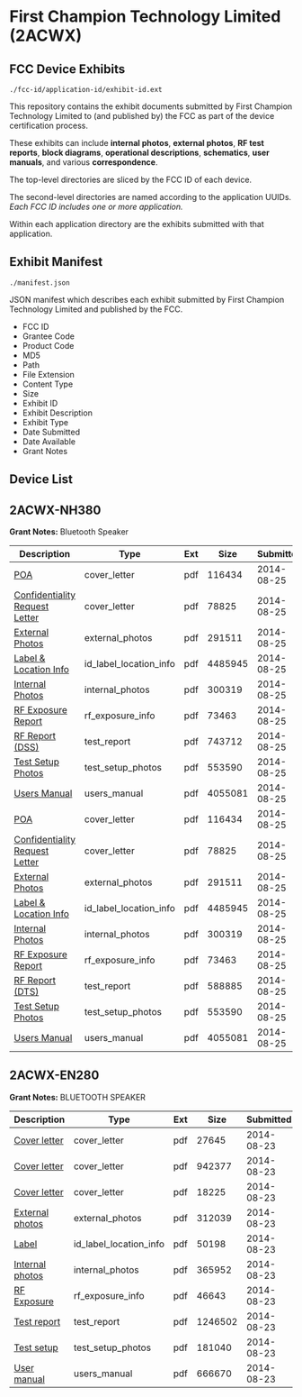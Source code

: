 # First Champion Technology Limited (2ACWX)
## FCC Device Exhibits

```
./fcc-id/application-id/exhibit-id.ext
```

This repository contains the exhibit documents submitted by First Champion Technology Limited to (and published by) the FCC as part of the device certification process.

These exhibits can include **internal photos**, **external photos**, **RF test reports**, **block diagrams**, **operational descriptions**, **schematics**, **user manuals**, and various **correspondence**.

The top-level directories are sliced by the FCC ID of each device.

The second-level directories are named according to the application UUIDs. *Each FCC ID includes one or more application.*

Within each application directory are the exhibits submitted with that application. 

## Exhibit Manifest

```
./manifest.json
```

JSON manifest which describes each exhibit submitted by First Champion Technology Limited and published by the FCC.

- FCC ID
- Grantee Code
- Product Code
- MD5
- Path
- File Extension
- Content Type
- Size
- Exhibit ID
- Exhibit Description
- Exhibit Type
- Date Submitted
- Date Available
- Grant Notes

## Device List
## 2ACWX-NH380
**Grant Notes:** Bluetooth Speaker

| Description | Type | Ext | Size | Submitted | Available |
| ----------- | ---- | --- | ---- | --------- | --------- |
| [POA](2ACWX-NH380/d24e39f6eac4a3723a360c253c75f391/2368963.pdf) | cover_letter | pdf | 116434 | 2014-08-25 | 2014-08-26 |
| [Confidentiality Request Letter](2ACWX-NH380/d24e39f6eac4a3723a360c253c75f391/2368964.pdf) | cover_letter | pdf | 78825 | 2014-08-25 | 2014-08-26 |
| [External Photos](2ACWX-NH380/d24e39f6eac4a3723a360c253c75f391/2368968.pdf) | external_photos | pdf | 291511 | 2014-08-25 | 2014-08-26 |
| [Label & Location Info](2ACWX-NH380/d24e39f6eac4a3723a360c253c75f391/2368971.pdf) | id_label_location_info | pdf | 4485945 | 2014-08-25 | 2014-08-26 |
| [Internal Photos](2ACWX-NH380/d24e39f6eac4a3723a360c253c75f391/2368969.pdf) | internal_photos | pdf | 300319 | 2014-08-25 | 2014-08-26 |
| [RF Exposure Report](2ACWX-NH380/d24e39f6eac4a3723a360c253c75f391/2368973.pdf) | rf_exposure_info | pdf | 73463 | 2014-08-25 | 2014-08-26 |
| [RF Report (DSS)](2ACWX-NH380/d24e39f6eac4a3723a360c253c75f391/2368972.pdf) | test_report | pdf | 743712 | 2014-08-25 | 2014-08-26 |
| [Test Setup Photos](2ACWX-NH380/d24e39f6eac4a3723a360c253c75f391/2368974.pdf) | test_setup_photos | pdf | 553590 | 2014-08-25 | 2014-08-26 |
| [Users Manual](2ACWX-NH380/d24e39f6eac4a3723a360c253c75f391/2368970.pdf) | users_manual | pdf | 4055081 | 2014-08-25 | 2014-08-26 |
| [POA](2ACWX-NH380/1fccf5e429ca085a6f68dbf5a7667a54/2368963.pdf) | cover_letter | pdf | 116434 | 2014-08-25 | 2014-08-26 |
| [Confidentiality Request Letter](2ACWX-NH380/1fccf5e429ca085a6f68dbf5a7667a54/2368964.pdf) | cover_letter | pdf | 78825 | 2014-08-25 | 2014-08-26 |
| [External Photos](2ACWX-NH380/1fccf5e429ca085a6f68dbf5a7667a54/2368968.pdf) | external_photos | pdf | 291511 | 2014-08-25 | 2014-08-26 |
| [Label & Location Info](2ACWX-NH380/1fccf5e429ca085a6f68dbf5a7667a54/2368971.pdf) | id_label_location_info | pdf | 4485945 | 2014-08-25 | 2014-08-26 |
| [Internal Photos](2ACWX-NH380/1fccf5e429ca085a6f68dbf5a7667a54/2368969.pdf) | internal_photos | pdf | 300319 | 2014-08-25 | 2014-08-26 |
| [RF Exposure Report](2ACWX-NH380/1fccf5e429ca085a6f68dbf5a7667a54/2368973.pdf) | rf_exposure_info | pdf | 73463 | 2014-08-25 | 2014-08-26 |
| [RF Report (DTS)](2ACWX-NH380/1fccf5e429ca085a6f68dbf5a7667a54/2368989.pdf) | test_report | pdf | 588885 | 2014-08-25 | 2014-08-26 |
| [Test Setup Photos](2ACWX-NH380/1fccf5e429ca085a6f68dbf5a7667a54/2368974.pdf) | test_setup_photos | pdf | 553590 | 2014-08-25 | 2014-08-26 |
| [Users Manual](2ACWX-NH380/1fccf5e429ca085a6f68dbf5a7667a54/2368970.pdf) | users_manual | pdf | 4055081 | 2014-08-25 | 2014-08-26 |
## 2ACWX-EN280
**Grant Notes:** BLUETOOTH SPEAKER

| Description | Type | Ext | Size | Submitted | Available |
| ----------- | ---- | --- | ---- | --------- | --------- |
| [Cover letter](2ACWX-EN280/64bd35fe07312d974f32ad0d306ed11f/2367711.pdf) | cover_letter | pdf | 27645 | 2014-08-23 | 2014-08-23 |
| [Cover letter](2ACWX-EN280/64bd35fe07312d974f32ad0d306ed11f/2367712.pdf) | cover_letter | pdf | 942377 | 2014-08-23 | 2014-08-23 |
| [Cover letter](2ACWX-EN280/64bd35fe07312d974f32ad0d306ed11f/2367713.pdf) | cover_letter | pdf | 18225 | 2014-08-23 | 2014-08-23 |
| [External photos](2ACWX-EN280/64bd35fe07312d974f32ad0d306ed11f/2367714.pdf) | external_photos | pdf | 312039 | 2014-08-23 | 2014-08-23 |
| [Label](2ACWX-EN280/64bd35fe07312d974f32ad0d306ed11f/2367715.pdf) | id_label_location_info | pdf | 50198 | 2014-08-23 | 2014-08-23 |
| [Internal photos](2ACWX-EN280/64bd35fe07312d974f32ad0d306ed11f/2367716.pdf) | internal_photos | pdf | 365952 | 2014-08-23 | 2014-08-23 |
| [RF Exposure](2ACWX-EN280/64bd35fe07312d974f32ad0d306ed11f/2367718.pdf) | rf_exposure_info | pdf | 46643 | 2014-08-23 | 2014-08-23 |
| [Test report](2ACWX-EN280/64bd35fe07312d974f32ad0d306ed11f/2367720.pdf) | test_report | pdf | 1246502 | 2014-08-23 | 2014-08-23 |
| [Test setup](2ACWX-EN280/64bd35fe07312d974f32ad0d306ed11f/2367721.pdf) | test_setup_photos | pdf | 181040 | 2014-08-23 | 2014-08-23 |
| [User manual](2ACWX-EN280/64bd35fe07312d974f32ad0d306ed11f/2367722.pdf) | users_manual | pdf | 666670 | 2014-08-23 | 2014-08-23 |
